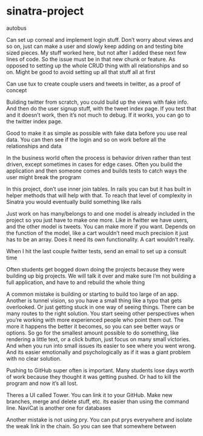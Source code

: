 # sinatra-project
autobus




Can set up corneal and implement login stuff. Don’t worry about views and so on, just can make a user and slowly keep adding on and testing bite sized pieces. My stuff worked here, but not after I added these next few lines of code. So the issue must be in that new chunk or feature. As opposed to setting up the whole CRUD thing with all relationships and so on. Might be good to avoid setting up all that stuff all at first

Can use tux to create couple users and tweets in twitter, as a proof of concept


Building twitter from scratch, you could build up the views with fake info. And then do the user signup stuff, with the tweet index page. If you test that and it doesn’t work, then it’s not much to debug. If it works, you can go to the twitter index page.

Good to make it as simple as possible with fake data before you use real data. You can then see if the login and so on work before all the relationships and data

In the business world often the process is behavior driven rather than test driven, except sometimes in cases for edge cases. Often you build the application and then someone comes and builds tests to catch ways the user might break the program

In this project, don’t use inner join tables. In rails you can but it has built in helper methods that will help with that. To reach that level of complexity in Sinatra you would eventually build something like rails

Just work on has many/belongs to and one model is already included in the project so you just have to make one more. Like in fwitter we have users, and the other model is tweets. You can make more if you want. Depends on the function of the model, like a cart wouldn’t need much precision it just has to be an array. Does it need its own functionality. A cart wouldn’t really.

When I hit the last couple fwitter tests, send an email to set up a consult time

Often students get bogged down doing the projects because they were building up big projects. We will talk it over and make sure I’m not building a full application, and have to and rebuild the whole thing

A common mistake is building or starting to build too large of an app. Another is tunnel vision, so you have a small thing like a typo that gets overlooked. Or just getting stuck in one way of seeing things. There can be many routes to the right solution. You start seeing other perspectives when you’re working with more experienced people who point them out. The more it happens the better it becomes, so you can see better ways or options.
So go for the smallest amount possible to do something, like rendering a little text, or a click button, just focus on many small victories. And when you run into small issues its easier to see where you went wrong. And its easier emotionally and psychologically as if it was a giant problem with no clear solution.

Pushing to GitHub super often is important. Many students lose days worth of work because they thought it was getting pushed. Or had to kill the program and now it’s all lost.

Theres a UI called Tower. You can link it to your GitHub. Make new branches, merge and delete stuff, etc. its easier than using the command line. NaviCat is another one for databases

Another mistake is not using pry. You can put prys everywhere and isolate the weak link in the chain. So you can see that somewhere between
